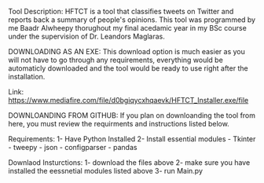 Tool Description:
HFTCT is a tool that classifies tweets on Twitter and reports back a summary of people's opinions. 
This tool was programmed by me Baadr Alwheepy thorughout my final acedamic year in my BSc course under the supervision 
of Dr. Leandors Maglaras.


DOWNLOADING AS AN EXE:
This download option is much easier as you will not have to go through any requirements, everything would be automaticly downloaded 
and the tool would be ready to use right after the installation.

Link:
https://www.mediafire.com/file/d0bgiqycxhqaevk/HFTCT_Installer.exe/file

DOWNLOANDING FROM GITHUB:
If you plan on downloanding the tool from here, you must review the requirments and instructions listed below.

Requirements:
1- Have Python Installed
2- Install essential modules
    - Tkinter
    - tweepy
    - json
    - configparser
    - pandas

Downlaod Insturctions:
1- download the files above
2- make sure you have installed the eessnetial modules listed above
3- run Main.py



